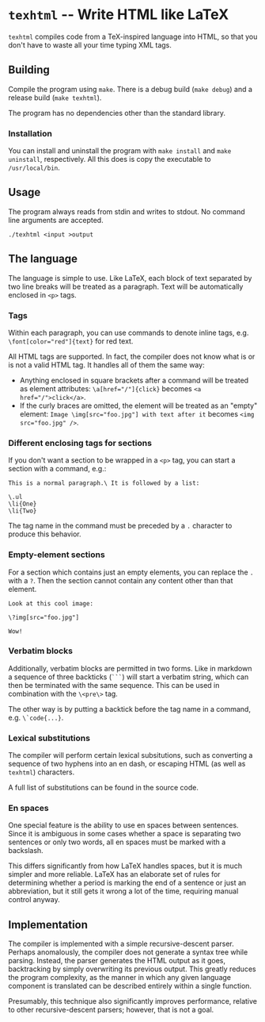 # `texhtml` -- Write HTML like LaTeX

`texhtml` compiles code from a TeX-inspired language into HTML, so that
you don't have to waste all your time typing XML tags.

## Building

Compile the program using `make`.  There is a debug build (`make debug`)
and a release build (`make texhtml`).

The program has no dependencies other than the standard library.

### Installation

You can install and uninstall the program with `make install` and
`make uninstall`, respectively.  All this does is copy the executable to
`/usr/local/bin`.

## Usage

The program always reads from stdin and writes to stdout.  No command
line arguments are accepted.

```
./texhtml <input >output
```

## The language

The language is simple to use.  Like LaTeX, each block of text separated
by two line breaks will be treated as a paragraph.  Text will be
automatically enclosed in `<p>` tags.

### Tags

Within each paragraph, you can use commands to denote inline tags, e.g.
`\font[color="red"]{text}` for red text.

All HTML tags are supported.  In fact, the compiler does not know what
is or is not a valid HTML tag.  It handles all of them the same way:

  * Anything enclosed in square brackets after a command will be treated
    as element attributes: `\a[href="/"]{click}` becomes
    `<a href="/">click</a>`.
  * If the curly braces are omitted, the element will be treated as an
    "empty" element: `Image \img[src="foo.jpg"] with text after it`
    becomes `<img src="foo.jpg" />`.

### Different enclosing tags for sections

If you don't want a section to be wrapped in a `<p>` tag, you can start
a section with a command, e.g.:

```
This is a normal paragraph.\ It is followed by a list:

\.ul
\li{One}
\li{Two}
```

The tag name in the command must be preceded by a `.` character to
produce this behavior.

### Empty-element sections

For a section which contains just an empty elements, you can replace
the `.` with a `?`.  Then the section cannot contain any content
other than that element.

```
Look at this cool image:

\?img[src="foo.jpg"]

Wow!
```

### Verbatim blocks

Additionally, verbatim blocks are permitted in two forms.  Like in
markdown a sequence of three backticks (```` ``` ````) will start a
verbatim string, which can then be terminated with the same sequence.
This can be used in combination with the `\<pre\>` tag.

The other way is by putting a backtick before the tag name in a command,
e.g. ``\`code{...}``.

### Lexical substitutions

The compiler will perform certain lexical subsitutions, such as
converting a sequence of two hyphens into an en dash, or escaping HTML
(as well as `texhtml`) characters.

A full list of substitutions can be found in the source code.

### En spaces

One special feature is the ability to use en spaces between sentences.
Since it is ambiguous in some cases whether a space is separating two
sentences or only two words, all en spaces must be marked with a
backslash.

This differs significantly from how LaTeX handles spaces, but it is
much simpler and more reliable.  LaTeX has an elaborate set of rules
for determining whether a period is marking the end of a sentence or
just an abbreviation, but it still gets it wrong a lot of the time,
requiring manual control anyway.

## Implementation

The compiler is implemented with a simple recursive-descent parser.
Perhaps anomalously, the compiler does not generate a syntax tree while
parsing.  Instead, the parser generates the HTML output as it goes,
backtracking by simply overwriting its previous output.  This
greatly reduces the program complexity, as the manner in which any given
language component is translated can be described entirely within a
single function.

Presumably, this technique also significantly improves performance,
relative to other recursive-descent parsers; however, that is not a
goal.
